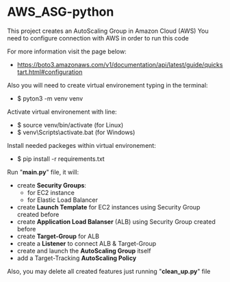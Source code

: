 # AWS_ASG-python
This project creates an AutoScaling Group in Amazon Cloud (AWS)
You need to configure connection with AWS in order to run this code

For more information visit the page below:
* https://boto3.amazonaws.com/v1/documentation/api/latest/guide/quickstart.html#configuration

Also you will need to create virtual environement typing in the terminal:
* $ pyton3 -m venv venv
  
Activate virtual environement with line:
* $ source venv/bin/activate    (for Linux)
* $ venv\Scripts\activate.bat   (for Windows)
  
Install needed packeges within virtual environement:
* $ pip install -r requirements.txt

Run "**main.py**" file, it will:
  - create **Security Groups**:
    - for EC2 instance
    - for Elastic Load Balancer
  - create **Launch Template** for EC2 instances using Security Group created before
  - create **Application Load Balanser** (ALB) using Security Group created before
  - create **Target-Group** for ALB
  - create a **Listener** to connect ALB & Target-Group
  - create and launch the **AutoScaling Group** itself
  - add a Target-Tracking **AutoScaling Policy**

Also, you may delete all created features just running "**clean_up.py**" file
